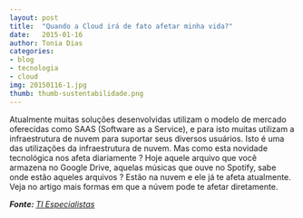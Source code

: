 ```yaml
---
layout: post
title:  "Quando a Cloud irá de fato afetar minha vida?"
date:   2015-01-16
author: Tonia Dias
categories: 
- blog
- tecnologia
- cloud
img: 20150116-1.jpg
thumb: thumb-sustentabilidade.png
---
```


Atualmente muitas soluções desenvolvidas utilizam o modelo de mercado oferecidas como SAAS (Software as a Service), e para isto muitas utilizam a infraestrutura de nuvem para suportar seus diversos usuários. <!--more-->
Isto é uma das utilizações da infraestrutura de nuvem. Mas como esta novidade tecnológica nos afeta diariamente ? Hoje aquele arquivo que você armazena no Google Drive, aquelas músicas que ouve no Spotify, sabe onde estão aqueles arquivos ? Estão na nuvem e ele já te afeta atualmente. Veja no artigo mais formas em que a núvem pode te afetar diretamente.

<i><b>Fonte: </b><a href="http://www.tiespecialistas.com.br/2015/01/quando-cloud-ira-de-fato-afetar-minha-vida/">TI Especialistas</a></i>